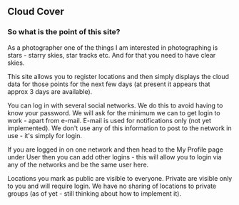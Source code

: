 ## Cloud Cover

### So what is the point of this site?

As a photographer one of the things I am interested in photographing is stars - starry skies, star tracks etc. And for
that you need to have clear skies.

This site allows you to register locations and then simply displays the cloud data for those points for the next few
days (at present it appears that approx 3 days are available).

You can log in with several social networks. We do this to avoid having to know your password. We will ask for the minimum
we can to get login to work - apart from e-mail. E-mail is used for notifications only (not yet implemented). We don't use
any of this information to post to the network in use - it's simply for login.

If you are logged in on one network and then head to the My Profile page under User then you can add other logins - this
will allow you to login via any of the networks and be the same user here.

Locations you mark as public are visible to everyone. Private are visible only to you and will require login. We have no
sharing of locations to private groups (as of yet - still thinking about how to implement it).
